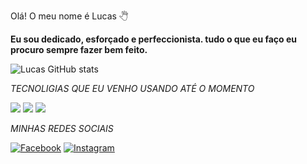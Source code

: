 Olá! O meu nome é Lucas 🖑

****Eu sou dedicado, esforçado e perfeccionista. tudo o que eu faço eu procuro sempre fazer bem feito.****

![Lucas GitHub stats](https://github-readme-stats.vercel.app/api?username=lucasgabrielgd7&theme=radical)

*TECNOLIGIAS QUE EU VENHO USANDO ATÉ O MOMENTO*

[![](https://img.shields.io/badge/HTML5-E34F26?style=for-the-badge&logo=html5&logoColor=white)]()
[![](https://img.shields.io/badge/CSS3-1572B6?style=for-the-badge&logo=css3&logoColor=white)]()
[![](https://img.shields.io/badge/JavaScript-F7DF1E?style=for-the-badge&logo=javascript&logoColor=black)]()

*MINHAS REDES SOCIAIS*

[![Facebook](https://img.shields.io/badge/Facebook-1877F2?style=for-the-badge&logo=facebook&logoColor=white)](https://www.facebook.com/lucasgabriel.gomesdanatas)
[![Instagram](https://img.shields.io/badge/Instagram-E4405F?style=for-the-badge&logo=instagram&logoColor=white)](https://www.instagram.com/lucasgabrielgomesdanatas)
